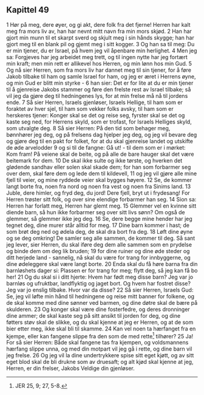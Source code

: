 ## Kapittel 49

1 Hør på meg, dere øyer, og gi akt, dere folk fra det fjerne! Herren har kalt meg fra mors liv av, han har nevnt mitt navn fra min mors skjød.
2 Han har gjort min munn til et skarpt sverd og skjult meg i sin hånds skygge; han har gjort meg til en blank pil og gjemt meg i sitt kogger.
3 Og han sa til meg: Du er min tjener, du er Israel, på hvem jeg vil åpenbare min herlighet.
4 Men jeg sa: Forgjeves har jeg arbeidet meg trett, og til ingen nytte har jeg fortært min kraft; men min rett er allikevel hos Herren, og min lønn hos min Gud.
5 Og nå sier Herren, som fra mors liv har dannet meg til sin tjener, for å føre Jakob tilbake til ham og samle Israel for ham, og jeg er æret i Herrens øyne, og min Gud er blitt min styrke -
6 han sier: Det er for lite at du er min tjener til å gjenreise Jakobs stammer og føre den frelste rest av Israel tilbake; så vil jeg da gjøre deg til hedningenes lys, for at min frelse må nå til jordens ende.
7 Så sier Herren, Israels gjenløser, Israels Hellige, til ham som er foraktet av hver sjel, til ham som vekker folks avsky, til ham som er herskeres tjener: Konger skal se det og reise seg, fyrster skal se det og kaste seg ned, for Herrens skyld, som er trofast, for Israels Helliges skyld, som utvalgte deg.
8 Så sier Herren: På den tid som behager meg, bønnhører jeg deg, og på frelsens dag hjelper jeg deg, og jeg vil bevare deg og gjøre deg til en pakt for folket, for at du skal gjenreise landet og utskifte de øde arvelodder
9 og si til de fangne: Gå ut! - til dem som er i mørket: Kom fram! På veiene skal de beite, og på alle de bare hauger skal det være beitemark for dem.
10 De skal ikke sulte og ikke tørste, og hverken det glødende sandhav eller solen skal skade dem; for han som forbarmer seg over dem, skal føre dem og lede dem til kildevell,
11 og jeg vil gjøre alle mine fjell til veier, og mine ryddede veier skal bygges høyere.
12 Se, de kommer langt borte fra, noen fra nord og noen fra vest og noen fra Sinims land.
13 Juble, dere himler, og fryd deg, du jord! Dere fjell, bryt ut i frydesang! For Herren trøster sitt folk, og over sine elendige forbarmer han seg.
14 Sion sa: Herren har forlatt meg, Herren har glemt meg.
15 Glemmer vel en kvinne sitt diende barn, så hun ikke forbarmer seg over sitt livs sønn? Om også de glemmer, så glemmer ikke jeg deg.
16 Se, dere begge mine hender har jeg tegnet deg, dine murer står alltid for meg.
17 Dine barn kommer i hast; de som brøt deg ned og ødela deg, de skal dra bort fra deg.
18 Løft dine øyne og se deg omkring! De samler seg alle sammen, de kommer til deg. Så sant jeg lever, sier Herren, du skal iføre deg dem alle sammen som en prydelse og binde dem om deg lik bruden;
19 for dine ruiner og dine øde steder og ditt herjede land - sannelig, nå skal du være for trang for innbyggerne, og dine ødeleggere skal være langt borte.
20 Enda skal du få høre barna fra din barnløshets dager si: Plassen er for trang for meg; flytt deg, så jeg kan få bo her!
21 Og du skal si i ditt hjerte: Hvem har født meg disse barn? Jeg var jo barnløs og ufruktbar, landflyktig og jaget bort. Og hvem har fostret disse? Jeg var jo enslig tilbake. Hvor var da disse?
22 Så sier Herren, Israels Gud: Se, jeg vil løfte min hånd til hedningene og reise mitt banner for folkene, og de skal komme med dine sønner ved barmen, og dine døtre skal de bære på skulderen.
23 Og konger skal være dine fosterfedre, og deres dronninger dine ammer; de skal kaste seg på sitt ansikt til jorden for deg, og dine føtters støv skal de slikke, og du skal kjenne at jeg er Herren, og at de som bier etter meg, ikke skal bli til skamme.
24 Kan vel noen ta hærfanget fra en kjempe, eller kan fangene slippe fra den som de med rette[^1] tilhører?
25 Ja! For så sier Herren: Både skal fangene tas fra kjempen, og voldsmannens hærfang slippe unna, og med din motpart vil jeg gå i rette, og dine barn vil jeg frelse.
26 Og jeg vil la dine undertrykkere spise sitt eget kjøtt, og av sitt eget blod skal de bli drukne som av druesaft; og alt kjød skal kjenne at jeg, Herren, er din frelser, Jakobs Veldige din gjenløser.

[^1]:  JER 25, 9; 27, 5-8.
